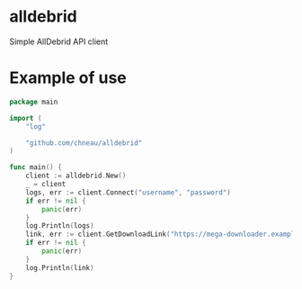 # alldebrid
Simple AllDebrid API client

# Example of use

```go
package main

import (
	"log"

	"github.com/chneau/alldebrid"
)

func main() {
	client := alldebrid.New()
	_ = client
	logs, err := client.Connect("username", "password")
	if err != nil {
		panic(err)
	}
	log.Println(logs)
	link, err := client.GetDownloadLink("https://mega-downloader.example/superweirdlink.mp4")
	if err != nil {
		panic(err)
	}
	log.Println(link)
}

```
